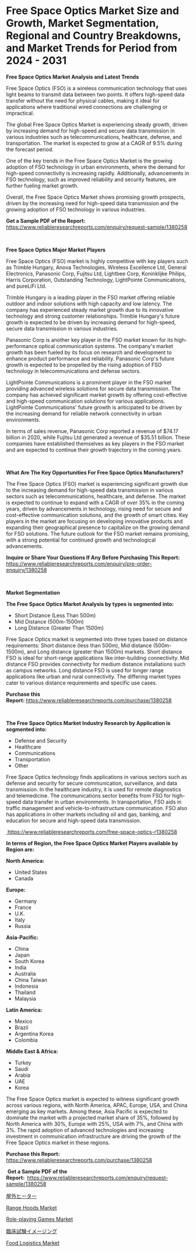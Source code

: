 <p><h1>Free Space Optics Market Size and Growth, Market Segmentation, Regional and Country Breakdowns, and Market Trends for Period from 2024 -  2031</h1></p><p><strong>Free Space Optics Market Analysis and Latest Trends</strong></p>
<p><p>Free Space Optics (FSO) is a wireless communication technology that uses light beams to transmit data between two points. It offers high-speed data transfer without the need for physical cables, making it ideal for applications where traditional wired connections are challenging or impractical.</p><p>The global Free Space Optics Market is experiencing steady growth, driven by increasing demand for high-speed and secure data transmission in various industries such as telecommunications, healthcare, defense, and transportation. The market is expected to grow at a CAGR of 9.5% during the forecast period.</p><p>One of the key trends in the Free Space Optics Market is the growing adoption of FSO technology in urban environments, where the demand for high-speed connectivity is increasing rapidly. Additionally, advancements in FSO technology, such as improved reliability and security features, are further fueling market growth.</p><p>Overall, the Free Space Optics Market shows promising growth prospects, driven by the increasing need for high-speed data transmission and the growing adoption of FSO technology in various industries.</p></p>
<p><strong>Get a Sample PDF of the Report:&nbsp;</strong> <a href="https://www.reliableresearchreports.com/enquiry/request-sample/1380258">https://www.reliableresearchreports.com/enquiry/request-sample/1380258</a></p>
<p>&nbsp;</p>
<p><strong>Free Space Optics Major Market Players</strong></p>
<p><p>Free Space Optics (FSO) market is highly competitive with key players such as Trimble Hungary, Anova Technologies, Wireless Excellence Ltd, General Electronics, Panasonic Corp, Fujitsu Ltd, Lightbee Corp, Koninklijke Philips, Harris Corporation, Outstanding Technology, LightPointe Communications, and pureLiFi Ltd. </p><p>Trimble Hungary is a leading player in the FSO market offering reliable outdoor and indoor solutions with high capacity and low latency. The company has experienced steady market growth due to its innovative technology and strong customer relationships. Trimble Hungary's future growth is expected to be driven by increasing demand for high-speed, secure data transmission in various industries.</p><p>Panasonic Corp is another key player in the FSO market known for its high-performance optical communication systems. The company's market growth has been fueled by its focus on research and development to enhance product performance and reliability. Panasonic Corp's future growth is expected to be propelled by the rising adoption of FSO technology in telecommunications and defense sectors.</p><p>LightPointe Communications is a prominent player in the FSO market providing advanced wireless solutions for secure data transmission. The company has achieved significant market growth by offering cost-effective and high-speed communication solutions for various applications. LightPointe Communications' future growth is anticipated to be driven by the increasing demand for reliable network connectivity in urban environments.</p><p>In terms of sales revenue, Panasonic Corp reported a revenue of $74.17 billion in 2020, while Fujitsu Ltd generated a revenue of $35.51 billion. These companies have established themselves as key players in the FSO market and are expected to continue their growth trajectory in the coming years.</p></p>
<p>&nbsp;</p>
<p><strong>What Are The Key Opportunities For Free Space Optics Manufacturers?</strong></p>
<p><p>The Free Space Optics (FSO) market is experiencing significant growth due to the increasing demand for high-speed data transmission in various sectors such as telecommunications, healthcare, and defense. The market is expected to continue to expand with a CAGR of over 35% in the coming years, driven by advancements in technology, rising need for secure and cost-effective communication solutions, and the growth of smart cities. Key players in the market are focusing on developing innovative products and expanding their geographical presence to capitalize on the growing demand for FSO solutions. The future outlook for the FSO market remains promising, with a strong potential for continued growth and technological advancements.</p></p>
<p><strong>Inquire or Share Your Questions If Any Before Purchasing This Report:</strong> <a href="https://www.reliableresearchreports.com/enquiry/pre-order-enquiry/1380258">https://www.reliableresearchreports.com/enquiry/pre-order-enquiry/1380258</a></p>
<p>&nbsp;</p>
<p><strong>Market Segmentation</strong></p>
<p><strong>The Free Space Optics Market Analysis by types is segmented into:</strong></p>
<p><ul><li>Short Distance (Less Than 500m)</li><li>Mid Distance (500m-1500m)</li><li>Long Distance (Greater Than 1500m)</li></ul></p>
<p><p>Free Space Optics market is segmented into three types based on distance requirements: Short distance (less than 500m), Mid distance (500m-1500m), and Long distance (greater than 1500m) markets. Short distance FSO is ideal for short-range applications like inter-building connectivity. Mid distance FSO provides connectivity for medium distance installations such as campus networks. Long distance FSO is used for longer range applications like urban and rural connectivity. The differing market types cater to various distance requirements and specific use cases.</p></p>
<p><strong>Purchase this Report:&nbsp;</strong><a href="https://www.reliableresearchreports.com/purchase/1380258">https://www.reliableresearchreports.com/purchase/1380258</a></p>
<p>&nbsp;</p>
<p><strong>The Free Space Optics Market Industry Research by Application is segmented into:</strong></p>
<p><ul><li>Defense and Security</li><li>Healthcare</li><li>Communications</li><li>Transportation</li><li>Other</li></ul></p>
<p><p>Free Space Optics technology finds applications in various sectors such as defense and security for secure communication, surveillance, and data transmission. In the healthcare industry, it is used for remote diagnostics and telemedicine. The communications sector benefits from FSO for high-speed data transfer in urban environments. In transportation, FSO aids in traffic management and vehicle-to-infrastructure communication. FSO also has applications in other markets including oil and gas, banking, and education for secure and high-speed data transmission.</p></p>
<p><a href="https://www.reliableresearchreports.com/free-space-optics-r1380258">&nbsp;https://www.reliableresearchreports.com/free-space-optics-r1380258</a></p>
<p><strong>In terms of Region, the Free Space Optics Market Players available by Region are:</strong></p>
<p>
    <p> <strong> North America: </strong>
        <ul>
            <li>United States</li>
            <li>Canada</li>
        </ul>
        </p> 
    <p> <strong> Europe: </strong>
        <ul>
            <li>Germany</li>
            <li>France</li>
            <li>U.K.</li>
            <li>Italy</li>
            <li>Russia</li>
        </ul>
        </p> 
    <p> <strong> Asia-Pacific: </strong>
        <ul>
            <li>China</li>
            <li>Japan</li>
            <li>South Korea</li>
            <li>India</li>
            <li>Australia</li>
            <li>China Taiwan</li>
            <li>Indonesia</li>
            <li>Thailand</li>
            <li>Malaysia</li>
        </ul>
        </p> 
    <p> <strong> Latin America: </strong>
        <ul>
            <li>Mexico</li>
            <li>Brazil</li>
            <li>Argentina Korea</li>
            <li>Colombia</li>
        </ul>
        </p> 
    <p> <strong> Middle East & Africa: </strong>
        <ul>
            <li>Turkey</li>
            <li>Saudi</li>
            <li>Arabia</li>
            <li>UAE</li>
            <li>Korea</li>
        </ul>
    </p>
    </p>
<p><p>The Free Space Optics market is expected to witness significant growth across various regions, with North America, APAC, Europe, USA, and China emerging as key markets. Among these, Asia Pacific is expected to dominate the market with a projected market share of 35%, followed by North America with 30%, Europe with 25%, USA with 7%, and China with 3%. The rapid adoption of advanced technologies and increasing investment in communication infrastructure are driving the growth of the Free Space Optics market in these regions.</p></p>
<p><strong>Purchase this Report: </strong><a href="https://www.reliableresearchreports.com/purchase/1380258">https://www.reliableresearchreports.com/purchase/1380258</a></p>
<p>&nbsp;<strong>Get a Sample PDF of the Report:&nbsp;&nbsp;</strong><a href="https://www.reliableresearchreports.com/enquiry/request-sample/1380258">https://www.reliableresearchreports.com/enquiry/request-sample/1380258</a></p>
<p><strong></strong></p>
<p><p><a href="https://github.com/klon646/Market-Research-Report-List-1/blob/main/754296360855.md">屋外ヒーター</a></p><p><a href="https://issuu.com/reportprime-2/docs/range-hoods-market-size-2030.pptx">Range Hoods Market</a></p><p><a href="https://www.linkedin.com/pulse/role-playing-games-market-trends-analysis-forecasted-period-iyisf">Role-playing Games Market</a></p><p><a href="https://github.com/EstaSprer20231/Market-Research-Report-List-1/blob/main/310059260854.md">臨床試験イメージング</a></p><p><a href="https://github.com/Angelnienowdseej3e45z3p8c/Market-Research-Report-List-2/blob/main/food-logistics-market.md">Food Logistics Market</a></p></p>